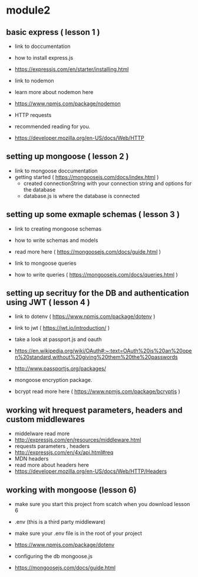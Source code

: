 # module2

## basic express ( lesson 1 )

- link to doccumentation
- how to install express.js
- https://expressjs.com/en/starter/installing.html

- link to nodemon
- learn more about nodemon here
- https://www.npmjs.com/package/nodemon

- HTTP requests
- recommended reading for you.
- https://developer.mozilla.org/en-US/docs/Web/HTTP

## setting up mongoose ( lesson 2 )

- link to mongoose doccumentation
- getting started ( https://mongoosejs.com/docs/index.html )
  - created connectionString with your connection string and options for the database
  - database.js is where the database is connected

## setting up some exmaple schemas ( lesson 3 )

- link to creating mongoose schemas
- how to write schemas and models
- read more here ( https://mongoosejs.com/docs/guide.html )

- link to mongoose queries
- how to write queries ( https://mongoosejs.com/docs/queries.html )

## setting up secrituy for the DB and authentication using JWT ( lesson 4 )

- link to dotenv ( https://www.npmjs.com/package/dotenv )
- link to jwt ( https://jwt.io/introduction/ )
- take a look at passport.js and oauth
- https://en.wikipedia.org/wiki/OAuth#:~:text=OAuth%20is%20an%20open%20standard,without%20giving%20them%20the%20passwords
- http://www.passportjs.org/packages/

- mongoose encryption package.
- bcrypt read more here ( https://www.npmjs.com/package/bcryptjs )

## working wit hrequest parameters, headers and custom middlewares

- middelware read more
- http://expressjs.com/en/resources/middleware.html
- requests parameters , headers
- http://expressjs.com/en/4x/api.html#req
- MDN headers
- read more about headers here
- https://developer.mozilla.org/en-US/docs/Web/HTTP/Headers

## working with mongoose (lesson 6)

- make sure you start this project from scatch when you download lesson 6
- .env (this is a third party middleware)
- make sure your .env file is in the root of your project
- https://www.npmjs.com/package/dotenv

- configuring the db mongoose.js
- https://mongoosejs.com/docs/guide.html
